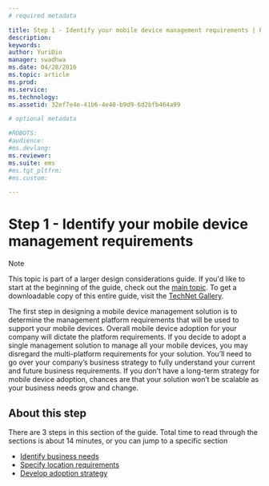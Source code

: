 ```yaml
---
# required metadata

title: Step 1 - Identify your mobile device management requirements | Enetrprise Mobility Suite
description:
keywords:
author: YuriDio
manager: swadhwa
ms.date: 04/28/2016
ms.topic: article
ms.prod:
ms.service:
ms.technology:
ms.assetid: 32ef7e4e-41b6-4e40-b9d9-6d2bfb464a99

# optional metadata

#ROBOTS:
#audience:
#ms.devlang:
ms.reviewer: 
ms.suite: ems
#ms.tgt_pltfrm:
#ms.custom:

---
```


# Step 1 - Identify your mobile device management requirements

>[!NOTE]
>This topic is part of a larger design considerations guide. If you'd like to start at the beginning of the guide, check out the [main topic](mdm-design-considerations-guide.md). To get a downloadable copy of this entire guide, visit the [TechNet Gallery](https://gallery.technet.microsoft.com/Mobile-Device-Management-7d401582).

The first step in designing a mobile device management solution is to determine the management platform requirements that will be used to support your mobile devices. Overall mobile device adoption for your company will dictate the platform requirements. If you decide to adopt a single management solution to manage all your mobile devices, you may disregard the multi-platform requirements for your solution. You’ll need to go over your company’s business strategy to fully understand your current and future business requirements. If you don’t have a long-term strategy for mobile device adoption, chances are that your solution won’t be scalable as your business needs grow and change. 

## About this step

There are 3 steps in this section of the guide. Total time to read through the sections is about 14 minutes, or you can jump to a specific section

- [Identify business needs](mdm-identify-business-needs.md)
- [Specify location requirements](mdm-specify-mdm-location-requirements.md)
- [Develop adoption strategy](mdm-develop-mdm-adoption-strategy.md)
